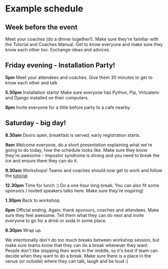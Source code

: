 # Example schedule

## Week before the event

Meet your coaches (do a dinner together!). Make sure they're familiar with the Tutorial and Coaches Manual. Get to know everyone and make sure they know each other too. Exchange ideas and advices.

## Friday evening - Installation Party!

__5pm__ Meet your attendees and coaches. Give them 30 minutes to get to know each other and talk

__5.30pm__ Installation starts! Make sure everyone has Python, Pip, Virtualenv and Django installed on their computers.

__8pm__ Invite everyone for a little before party to a cafe nearby.

## Saturday - big day!

__8.30am__ Doors open, breakfast is served, early registration starts.

__9am__ Welcome everyone, do a short presentation explaining what we're going to do today, how the schedule looks like. Make sure they know they're awesome - impostor syndrome is strong and you need to break the ice and ensure them they can do it.

__9.30am__ Workshops! Teams and coaches should now get to work and follow the [tutorial](tutorial/README.html).

__12.30pm__ Time for lunch :) Do a one hour long break. You can also fit some sponsors / invited speakers talks here. Make sure they're inspiring!

__1.30pm__ Back to workshop.

__6pm__ Official ending. Again: thank sponsors, coaches and attendees. Make sure they feel awesome. Tell them what they can do next and invite everyone to go for a drink or soda in some place.

__6.30pm__ Wrap up.

We intentionally don't do too much breaks between workshop session, but make sure teams know that they can do a break whenever they want. People don't like stopping their work in the middle, so it's best if team can decide when they want to do a break. Make sure there is a place in the venue (or outside) where they can talk, laugh and be loud :)
